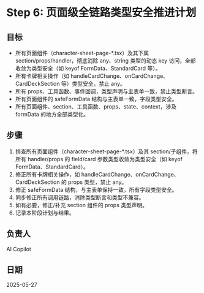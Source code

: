# Step 6: 页面级全链路类型安全推进计划

## 目标
- 所有页面组件（character-sheet-page-*.tsx）及其下属 section/props/handler，彻底消除 any、string 类型的动态 key 访问，全部收敛为类型安全（如 keyof FormData、StandardCard 等）。
- 所有卡牌相关操作（如 handleCardChange、onCardChange、CardDeckSection 等）类型安全，禁止 any。
- 所有 props、工具函数、事件回调，类型声明与主表单一致，禁止类型断言。
- 所有页面组件的 safeFormData 结构与主表单一致，字段类型安全。
- 所有页面组件、section、工具函数、props、state、context，涉及 formData 的地方全部类型化。

## 步骤
1. 排查所有页面组件（character-sheet-page-*.tsx）及其 section/子组件，将所有 handler/props 的 field/card 参数类型收敛为类型安全（如 keyof FormData、StandardCard）。
2. 修正所有卡牌相关操作，如 handleCardChange、onCardChange、CardDeckSection 的 props 类型，禁止 any。
3. 修正 safeFormData 结构，与主表单保持一致，所有字段类型安全。
4. 同步修正所有调用链路，消除类型断言和类型不兼容。
5. 如有必要，修正/补充 section 组件的 props 类型声明。
6. 记录本阶段计划与结果。

## 负责人
AI Copilot

## 日期
2025-05-27
